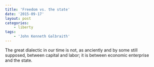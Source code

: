 ```yaml
---
title: 'Freedom vs. the state'
date: '2015-09-17'
layout: post
categories:
    - liberty
tags:
    - 'John Kenneth Galbraith'
---
```


The great dialectic in our time is not, as anciently and by some still supposed, between capital and labor; it is between economic enterprise and the state.